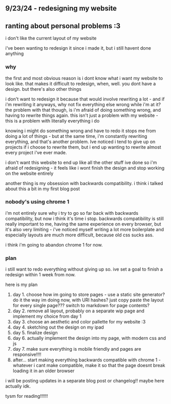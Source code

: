 <!--[[USE_LAYOUT_generic.htm]]-->

## 9/23/24 - redesigning my website

ranting about personal problems :3
---
i don't like the current layout of my website

i've been wanting to redesign it since i made it, but i still havent done anything

### why

the first and most obvious reason is i dont know what i want my website to look like. that makes it difficult to redesign, when, well. you dont have a design. but there's also other things

i don't want to redesign it because that would involve rewriting a lot - and if i'm rewriting it anyways, why not fix everything else wrong while i'm at it? the problem with that though, is i'm afraid of doing something wrong, and having to rewrite things again. this isn't just a problem with my website - this is a problem with literally everything i do

knowing i might do something wrong and have to redo it stops me from doing a lot of things - but at the same time, i'm constantly rewriting everything, and that's another problem. Ive noticed i tend to give up on projects if i choose to rewrite them, but i end up wanting to rewrite almost every project i've ever made.

i don't want this website to end up like all the other stuff ive done so i'm afraid of redesigning - it feels like i wont finish the design and stop working on the website entirely

another thing is my obsession with backwards compatibility. i think i talked about this a bit in my first blog post

### nobody's using chrome 1

i'm not entirely sure why i try to go so far back with backwards compatibility, but now i think it's time i stop. backwards compatibility is still really important to me, having the same experience on every browser, but it's also very limiting - i've noticed myself writing a lot more boilerplate and especially layouts are much more difficult, because old css sucks ass.

i think i'm going to abandon chrome 1 for now.

### plan

i still want to redo everything without giving up so. ive set a goal to finish a redesign within 1 week from now.

here is my plan


1. day 1. choose how im going to store pages - use a static site generator? do it the way im doing now, with URI hashes? just copy paste the layout for every single page??? switch to markdown for page contents?
1. day 2. remove all layout, probably on a separate wip page and implement my choice from day 1
1. day 3. choose an aesthetic and color pallette for my website :3
1. day 4. sketching out the design on my ipad
1. day 5. finalize design
1. day 6. actually implement the design into my page, with modern css and js
1. day 7. make sure everything is mobile friendly and pages are responsive!!!!
1. after... start making everything backwards compatible with chrome 1 - whatever i cant make compatible, make it so that the page doesnt break loading it in an older browser

i will be posting updates in a separate blog post or changelog!! maybe here actually idk.

tysm for reading!!!!!!
